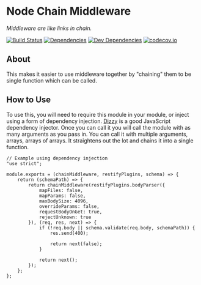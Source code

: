 # Node Chain Middleware

*Middleware are like links in chain.*

[![Build Status][travis-image]][Travis CI]
[![Dependencies][dependencies-image]][Dependencies]
[![Dev Dependencies][devdependencies-image]][Dev Dependencies]
[![codecov.io][codecov-image]][Code Coverage]

About
-----

This makes it easier to use middleware together by "chaining" them to be single function which can be called.

How to Use
----------

To use this, you will need to require this module in your module, or inject using a form of dependency injection. [Dizzy] is a good JavaScript dependency injector. Once you can call it you will call the module with as many arguments as you pass in. You can call it with multiple arguments, arrays, arrays of arrays. It straightens out the lot and chains it into a single function.

    // Example using dependency injection
    "use strict";

    module.exports = (chainMiddleware, restifyPlugins, schema) => {
        return (schemaPath) => {
            return chainMiddleware(restifyPlugins.bodyParser({
                mapFiles: false,
                mapParams: false,
                maxBodySize: 4096,
                overrideParams: false,
                requestBodyOnGet: true,
                rejectUnknown: true
            }), (req, res, next) => {
                if (!req.body || schema.validate(req.body, schemaPath)) {
                    res.send(400);

                    return next(false);
                }

                return next();
            });
        };
    };

[Code Coverage]: https://codecov.io/github/tests-always-included/node-chain-middleware?branch=develop
[codecov-image]: https://codecov.io/github/tests-always-included/node-chain-middleware/coverage.svg?branch=develop
[Dev Dependencies]: https://david-dm.org/tests-always-included/jnode-chain-middleware/develop#info=devDependencies
[devdependencies-image]: https://david-dm.org/tests-always-included/node-chain-middleware/develop/dev-status.png
[Dependencies]: https://david-dm.org/tests-always-included/jnode-chain-middleware/develop
[dependencies-image]: https://david-dm.org/tests-always-included/node-chain-middleware/develop.png
[Dizzy]: https://github.com/tests-always-included/dizzy
[Node.js]: https://nodejs.org
[travis-image]: https://secure.travis-ci.org/tests-always-included/node-chain-middleware.png
[Travis CI]: http://travis-ci.org/tests-always-included/node-chain-middleware
